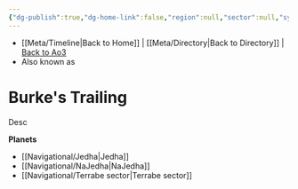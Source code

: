 ```yaml
---
{"dg-publish":true,"dg-home-link":false,"region":null,"sector":null,"system":null,"grid":null,"aliases":[],"tags":["map","hyperlane","unfinished"],"permalink":"/navigational/burke-s-trailing/","dgHomeLink":false,"dgPassFrontmatter":true}
---
```


- [[Meta/Timeline\|Back to Home]] | [[Meta/Directory\|Back to Directory]] | [Back to Ao3](https://archiveofourown.org/works/19334440/chapters/45992584)
- Also known as 

# Burke's Trailing
Desc

**Planets**
- [[Navigational/Jedha\|Jedha]]
- [[Navigational/NaJedha\|NaJedha]]
- [[Navigational/Terrabe sector\|Terrabe sector]]
